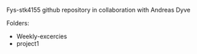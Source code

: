 Fys-stk4155 github repository in collaboration with Andreas Dyve

Folders:
  - Weekly-excercies
  - project1

  
